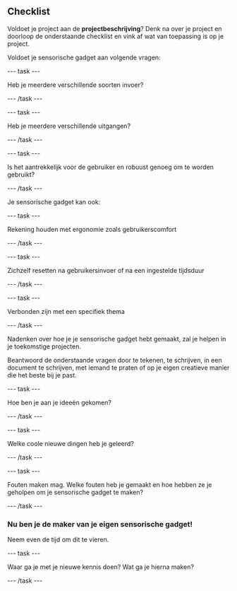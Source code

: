 ## Checklist

Voldoet je project aan de **projectbeschrijving**? Denk na over je project en doorloop de onderstaande checklist en vink af wat van toepassing is op je project.

Voldoet je sensorische gadget aan volgende vragen:

--- task ---

Heb je meerdere verschillende soorten invoer?

--- /task ---

--- task ---

Heb je meerdere verschillende uitgangen?

--- /task ---

--- task ---

Is het aantrekkelijk voor de gebruiker en robuust genoeg om te worden gebruikt?

--- /task ---

Je sensorische gadget kan ook:

--- task ---

Rekening houden met ergonomie zoals gebruikerscomfort

--- /task ---

--- task ---

Zichzelf resetten na gebruikersinvoer of na een ingestelde tijdsduur

--- /task ---

--- task ---

Verbonden zijn met een specifiek thema

--- /task ---

Nadenken over hoe je je sensorische gadget hebt gemaakt, zal je helpen in je toekomstige projecten.

Beantwoord de onderstaande vragen door te tekenen, te schrijven, in een document te schrijven, met iemand te praten of op je eigen creatieve manier die het beste bij je past.

--- task ---

Hoe ben je aan je ideeën gekomen?

--- /task ---

--- task ---

Welke coole nieuwe dingen heb je geleerd?

--- /task ---

--- task ---

Fouten maken mag. Welke fouten heb je gemaakt en hoe hebben ze je geholpen om je sensorische gadget te maken?

--- /task ---

### Nu ben je de maker van je eigen sensorische gadget!

Neem even de tijd om dit te vieren.

--- task ---

Waar ga je met je nieuwe kennis doen? Wat ga je hierna maken?

--- /task ---


